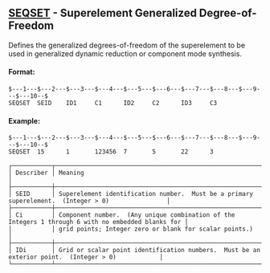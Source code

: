 ## [SEQSET](https://nexus.hexagon.com/documentationcenter/bundle/MSC_Nastran_2022.4/page/Nastran_Combined_Book/qrg/bulkqrs/TOC.SEQSET.xhtml) - Superelement Generalized Degree-of-Freedom

Defines the generalized degrees-of-freedom of the superelement to be used in generalized dynamic reduction or component mode synthesis.

#### Format:

```nastran
$---1---$---2---$---3---$---4---$---5---$---6---$---7---$---8---$---9---$---10--$
SEQSET  SEID    ID1     C1      ID2     C2      ID3     C3                      
```

#### Example:

```nastran
$---1---$---2---$---3---$---4---$---5---$---6---$---7---$---8---$---9---$---10--$
SEQSET  15      1       123456  7       5       22      3                       
```

```text
┌───────────┬────────────────────────────────────────────────────────────────────────────────────────────────────┐
│ Describer │ Meaning                                                                                            │
├───────────┼────────────────────────────────────────────────────────────────────────────────────────────────────┤
│ SEID      │ Superelement identification number.  Must be a primary superelement.  (Integer > 0)                │
├───────────┼────────────────────────────────────────────────────────────────────────────────────────────────────┤
│ Ci        │ Component number.  (Any unique combination of the Integers 1 through 6 with no embedded blanks for │
│           │ grid points; Integer zero or blank for scalar points.)                                             │
├───────────┼────────────────────────────────────────────────────────────────────────────────────────────────────┤
│ IDi       │ Grid or scalar point identification numbers.  Must be an exterior point.  (Integer > 0)            │
└───────────┴────────────────────────────────────────────────────────────────────────────────────────────────────┘
```
